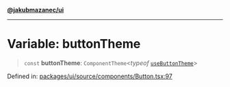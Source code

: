 [**@jakubmazanec/ui**](../README.md)

---

# Variable: buttonTheme

> `const` **buttonTheme**: `ComponentTheme`\<_typeof_
> [`useButtonTheme`](../functions/useButtonTheme.md)\>

Defined in:
[packages/ui/source/components/Button.tsx:97](https://github.com/jakubmazanec/tools/blob/412167e80a7675933e43d5220a19d05130301e2d/packages/ui/source/components/Button.tsx#L97)
